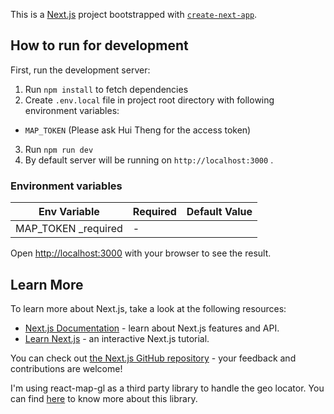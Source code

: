 This is a [Next.js](https://nextjs.org/) project bootstrapped with [`create-next-app`](https://github.com/vercel/next.js/tree/canary/packages/create-next-app).

## How to run for development

First, run the development server:

1. Run `npm install` to fetch dependencies
2. Create `.env.local` file in project root directory with following environment variables:
  - `MAP_TOKEN` (Please ask Hui Theng for the access token)
3. Run `npm run dev` 
4. By default server will be running on `http://localhost:3000` .

### Environment variables
| Env Variable         | Required        | Default Value      |
| -------------------- | --------------- | ------------------ |
| MAP_TOKEN              _required       | -                  |

Open [http://localhost:3000](http://localhost:3000) with your browser to see the result.

## Learn More

To learn more about Next.js, take a look at the following resources:

- [Next.js Documentation](https://nextjs.org/docs) - learn about Next.js features and API.
- [Learn Next.js](https://nextjs.org/learn) - an interactive Next.js tutorial.

You can check out [the Next.js GitHub repository](https://github.com/vercel/next.js/) - your feedback and contributions are welcome!

I'm using react-map-gl as a third party library to handle the geo locator.
You can find [here][Map geo locator] to know more about this library.

[Map geo locator]: https://visgl.github.io/react-map-gl/


